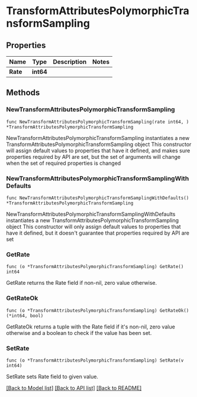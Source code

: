 # TransformAttributesPolymorphicTransformSampling

## Properties

Name | Type | Description | Notes
------------ | ------------- | ------------- | -------------
**Rate** | **int64** |  | 

## Methods

### NewTransformAttributesPolymorphicTransformSampling

`func NewTransformAttributesPolymorphicTransformSampling(rate int64, ) *TransformAttributesPolymorphicTransformSampling`

NewTransformAttributesPolymorphicTransformSampling instantiates a new TransformAttributesPolymorphicTransformSampling object
This constructor will assign default values to properties that have it defined,
and makes sure properties required by API are set, but the set of arguments
will change when the set of required properties is changed

### NewTransformAttributesPolymorphicTransformSamplingWithDefaults

`func NewTransformAttributesPolymorphicTransformSamplingWithDefaults() *TransformAttributesPolymorphicTransformSampling`

NewTransformAttributesPolymorphicTransformSamplingWithDefaults instantiates a new TransformAttributesPolymorphicTransformSampling object
This constructor will only assign default values to properties that have it defined,
but it doesn't guarantee that properties required by API are set

### GetRate

`func (o *TransformAttributesPolymorphicTransformSampling) GetRate() int64`

GetRate returns the Rate field if non-nil, zero value otherwise.

### GetRateOk

`func (o *TransformAttributesPolymorphicTransformSampling) GetRateOk() (*int64, bool)`

GetRateOk returns a tuple with the Rate field if it's non-nil, zero value otherwise
and a boolean to check if the value has been set.

### SetRate

`func (o *TransformAttributesPolymorphicTransformSampling) SetRate(v int64)`

SetRate sets Rate field to given value.



[[Back to Model list]](../README.md#documentation-for-models) [[Back to API list]](../README.md#documentation-for-api-endpoints) [[Back to README]](../README.md)


